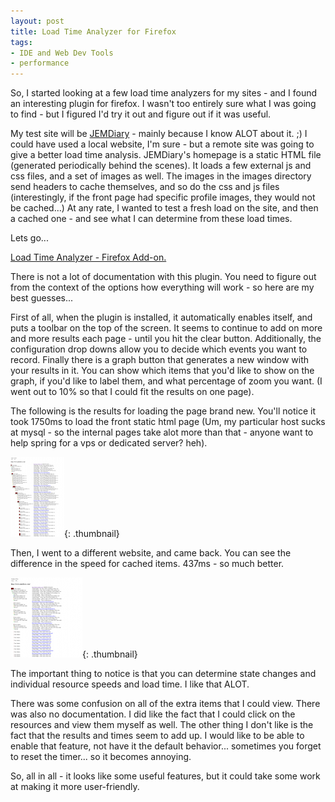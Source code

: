 ```yaml
---
layout: post
title: Load Time Analyzer for Firefox
tags:
- IDE and Web Dev Tools
- performance
---
```

So, I started looking at a few load time analyzers for my sites - and I found an interesting plugin for firefox.  I wasn't too entirely sure what I was going to find - but I figured I'd try it out and figure out if it was useful.

My test site will be [JEMDiary](http://www.jemdiary.com) -  mainly because I know ALOT about it. ;)  I could have used a local website, I'm sure - but a remote site was going to give a better load time analysis.  JEMDiary's homepage is a static HTML file (generated periodically behind the scenes).  It loads a few external js and css files, and a set of images as well.  The images in the images directory send headers to cache themselves, and so do the css and js files (interestingly, if the front page had specific profile images, they would not be cached...)  At any rate, I wanted to test a fresh load on the site, and then a cached one - and see what I can determine from these load times.

Lets go...

[Load Time Analyzer - Firefox Add-on.](https://addons.mozilla.org/en-US/firefox/addon/3371)

There is not a lot of documentation with this plugin.  You need to figure out from the context of the options how everything will work - so here are my best guesses...

First of all, when the plugin is installed, it automatically enables itself, and puts a toolbar on the top of the screen.  It seems to continue to add on more and more results each page - until you hit the clear button.  Additionally, the configuration drop downs allow you to decide which events you want to record.  Finally there is a graph button that generates a new window with your results in it.  You can show which items that you'd like to show on the graph, if you'd like to label them, and what percentage of zoom you want.  (I went out to 10% so that I could fit the results on one page).

The following is the results for loading the page brand new.  You'll notice it took 1750ms to load the front static html page (Um, my particular host sucks at mysql - so the internal pages take alot more than that - anyone want to help spring for a vps or dedicated server? heh).

[![Load Time Analyzer - Test 1](/uploads/2007/test-1-load-time-analyzer.thumbnail.png)](/uploads/2007/test-1-load-time-analyzer.png){: .thumbnail}

Then, I went to a different website, and came back.  You can see the difference in the speed for cached items.  437ms - so much better.

[![Load Time Analyzer - Test 2](/uploads/2007/test-2-load-time-analyzer.thumbnail.png)](/uploads/2007/test-2-load-time-analyzer.png){: .thumbnail}

The important thing to notice is that you can determine state changes and individual resource speeds and load time.  I like that ALOT.

There was some confusion on all of the extra items that I could view.  There was also no documentation.  I did like the fact that I could click on the resources and view them myself as well.  The other thing I don't like is the fact that the results and times seem to add up.  I would like to be able to enable that feature, not have it the default behavior... sometimes you forget to reset the timer... so it becomes annoying.

So, all in all - it looks like some useful features, but it could take some work at making it more user-friendly.
